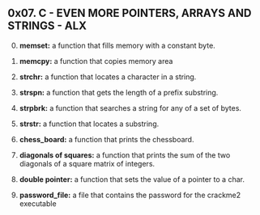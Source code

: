 ## 0x07. C - EVEN MORE POINTERS, ARRAYS AND STRINGS - ALX

0. **memset:** a function that fills memory with a constant byte.

1. **memcpy:** a function that copies memory area

2. **strchr:** a function that locates a character in a string.

3. **strspn:** a function that gets the length of a prefix substring.

4. **strpbrk:** a function that searches a string for any of a set of bytes.

5. **strstr:** a function that locates a substring.

6. **chess_board:** a function that prints the chessboard.

7. **diagonals of squares:** a function that prints the sum of the two diagonals of a square matrix of integers.

8. **double pointer:** a function that sets the value of a pointer to a char.

9. **password_file:** a file that contains the password for the crackme2 executable
